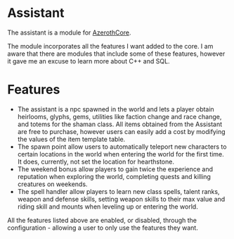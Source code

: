 # Assistant
The assistant is a module for [AzerothCore](https://github.com/azerothcore/azerothcore-wotlk).

The module incorporates all the features I want added to the core. I am aware that there are modules that include some of these features, however it gave me an excuse to learn more about C++ and SQL.

# Features
* The assistant is a npc spawned in the world and lets a player obtain heirlooms, glyphs, gems, utilities like faction change and race change, and totems for the shaman class. All items obtained from the Assistant are free to purchase, however users can easily add a cost by modifying the values of the item template table.
* The spawn point allow users to automatically teleport new characters to certain locations in the world when entering the world for the first time. It does, currently, not set the location for hearthstone.
* The weekend bonus allow players to gain twice the experience and reputation when exploring the world, completing quests and killing creatures on weekends.
* The spell handler allow players to learn new class spells, talent ranks, weapon and defense skills, setting weapon skills to their max value and riding skill and mounts when leveling up or entering the world.

All the features listed above are enabled, or disabled, through the configuration - allowing a user to only use the features they want.
